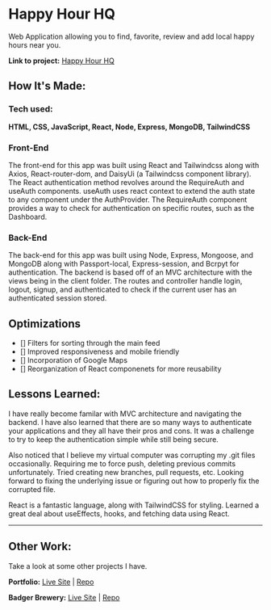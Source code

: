 # Happy Hour HQ

Web Application allowing you to find, favorite, review and add local happy hours near you.

**Link to project:** <a href="https://happy-hour-hq.onrender.com">Happy Hour HQ</a>

<!-- ![A screenshot of the app](https://drive.google.com/file/d/1-2_qh0nSB2_kS1qBRbo0eHqOYeL-L2Kv/view?usp=sharing)  -->

## How It's Made:

### Tech used:
**HTML, CSS, JavaScript, React, Node, Express, MongoDB, TailwindCSS**

### Front-End
The front-end for this app was built using React and Tailwindcss along with Axios, React-router-dom, and DaisyUi (a Tailwindcss component library). The React authentication method revolves around the RequireAuth and useAuth components. useAuth uses react context to extend the auth state to any component under the AuthProvider. The RequireAuth component provides a way to check for authentication on specific routes, such as the Dashboard.

### Back-End
The back-end for this app was built using Node, Express, Mongoose, and MongoDB along with Passport-local, Express-session, and Bcrpyt for authentication. The backend is based off of an MVC architecture with the views being in the client folder. The routes and controller handle login, logout, signup, and authenticated to check if the current user has an authenticated session stored.  

## Optimizations
- [] Filters for sorting through the main feed
- [] Improved responsiveness and mobile friendly
- [] Incorporation of Google Maps
- [] Reorganization of React componenets for more reusability

## Lessons Learned:
I have really become familar with MVC architecture and navigating the backend. I have also learned that there are so many ways to authenticate your applications and they all have their pros and cons. It was a challenge to try to keep the authentication simple while still being secure. 

Also noticed that I believe my virtual computer was corrupting my .git files occasionally. Requiring me to force push, deleting previous commits unfortunately. Tried creating new branches, pull requests, etc. Looking forward to fixing the underlying issue or figuring out how to properly fix the corrupted file.

React is a fantastic language, along with TailwindCSS for styling. Learned a great deal about useEffects, hooks, and fetching data using React.

- - - -

## Other Work:
Take a look at some other projects I have.

**Portfolio:** [Live Site](carrib.netlify.app/) | [Repo](https://github.com/BCarrico/portfolio)

**Badger Brewery:** [Live Site](https://badgerbrewery.netlify.app/) | [Repo](https://github.com/BCarrico/BadgerBrewery)
